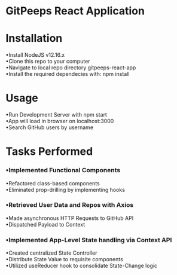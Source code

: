 # GitPeeps React Application

# Installation   
•Install NodeJS v12.16.x   
•Clone this repo to your computer    
•Navigate to local repo directory gitpeeps-react-app  
•Install the required dependecies with: npm install

# Usage   
•Run Development Server with npm start  
•App will load in browser on localhost:3000  
•Search GitHub users by username

# Tasks Performed  
### •Implemented Functional Components   
•Refactored class-based components  
•Eliminated prop-drilling by implementing hooks 
### •Retrieved User Data and Repos with Axios 
•Made asynchronous HTTP Requests to GitHub API  
•Dispatched Payload to Context
### •Implemented App-Level State handling via Context API  
•Created centralized State Controller  
•Distribute State Value to requisite components  
•Utilized useReducer hook to consolidate State-Change logic
